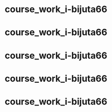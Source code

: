 # course_work_i-bijuta66
# course_work_i-bijuta66
# course_work_i-bijuta66
# course_work_i-bijuta66
# course_work_i-bijuta66
